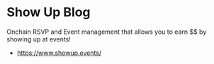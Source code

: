 # Show Up Blog

Onchain RSVP and Event management that allows you to earn $$ by showing up at events!

- https://www.showup.events/
